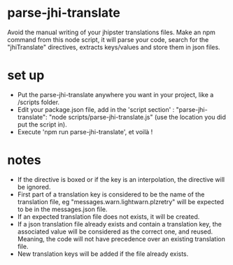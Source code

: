 # parse-jhi-translate
Avoid the manual writing of your jhipster translations files. Make an npm command from this node script, it will parse your code, search for the "jhiTranslate" directives, extracts keys/values and store them in json files.

# set up
* Put the parse-jhi-translate anywhere you want in your project, like a /scripts folder.
* Edit your package.json file, add in the 'script section' : "parse-jhi-translate": "node scripts/parse-jhi-translate.js" (use the location you did put the script in).
* Execute 'npm run parse-jhi-translate', et voilà !

# notes
* If the directive is boxed or if the key is an interpolation, the directive will be ignored.
* First part of a translation key is considered to be the name of the translation file, eg "messages.warn.lightwarn.plzretry" will be expected to be in the messages.json file.
* If an expected translation file does not exists, it will be created.
* If a json translation file already exists and contain a translation key, the associated value will be considered as the correct one, and reused. Meaning, the code will not have precedence over an existing translation file.
* New translation keys will be added if the file already exists.
